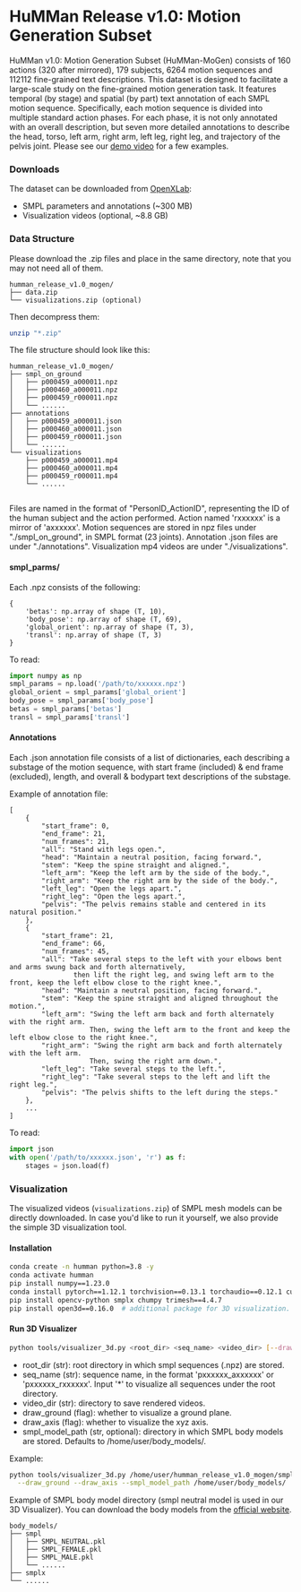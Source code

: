 # HuMMan Release v1.0: Motion Generation Subset

HuMMan v1.0: Motion Generation Subset (HuMMan-MoGen) consists of 160 actions (320 after mirrored), 179 subjects, 6264 motion sequences and 112112 fine-grained text descriptions. 
This dataset is designed to facilitate a large-scale study on the fine-grained motion generation task. 
It features temporal (by stage) and spatial (by part) text annotation of each SMPL motion sequence. 
Specifically, each motion sequence is divided into multiple standard action phases.
For each phase, it is not only annotated with an overall description, but seven more detailed annotations to 
describe the head, torso, left arm, right arm, left leg, right leg, and trajectory of the pelvis joint. 
Please see our [demo video](https://youtu.be/xYgii9vqG08) for a few examples.

### Downloads

The dataset can be downloaded from [OpenXLab](https://openxlab.org.cn/datasets/OpenXDLab/HuMMan/tree/main/humman_release_v1.0_mogen):
- SMPL parameters and annotations (~300 MB)
- Visualization videos (optional, ~8.8 GB)


### Data Structure
Please download the .zip files and place in the same directory, note that you may not need all of them.
```text
humman_release_v1.0_mogen/   
├── data.zip
└── visualizations.zip (optional)
```
Then decompress them:
```bash
unzip "*.zip"
```
The file structure should look like this:
```text
humman_release_v1.0_mogen/
├── smpl_on_ground
│   ├── p000459_a000011.npz
│   ├── p000460_a000011.npz
│   ├── p000459_r000011.npz
│   └── ......
├── annotations
│   ├── p000459_a000011.json
│   ├── p000460_a000011.json
│   ├── p000459_r000011.json
│   └── ......
└── visualizations
    ├── p000459_a000011.mp4
    ├── p000460_a000011.mp4
    ├── p000459_r000011.mp4
    └── ......
    
```
Files are named in the format of "PersonID_ActionID", representing the ID of the human subject and the action performed. Action named 'rxxxxxx' is a mirror of 'axxxxxx'. Motion sequences are stored in npz files under "./smpl_on_ground", in SMPL format (23 joints). Annotation .json files are under "./annotations". Visualization mp4 videos are under "./visualizations".


#### smpl_parms/
Each .npz consists of the following:
```text
{
    'betas': np.array of shape (T, 10),
    'body_pose': np.array of shape (T, 69),
    'global_orient': np.array of shape (T, 3),
    'transl': np.array of shape (T, 3)
}
```

To read:
```python
import numpy as np
smpl_params = np.load('/path/to/xxxxxx.npz')
global_orient = smpl_params['global_orient']
body_pose = smpl_params['body_pose']
betas = smpl_params['betas']
transl = smpl_params['transl']
```

#### Annotations
Each .json annotation file consists of a list of dictionaries, each describing a substage of the motion sequence, with start frame (included) & end frame (excluded), length, and overall & bodypart text descriptions of the substage.

Example of annotation file: 
```text
[
    {
        "start_frame": 0,
        "end_frame": 21,
        "num_frames": 21,
        "all": "Stand with legs open.",
        "head": "Maintain a neutral position, facing forward.",
        "stem": "Keep the spine straight and aligned.",
        "left_arm": "Keep the left arm by the side of the body.",
        "right_arm": "Keep the right arm by the side of the body.",
        "left_leg": "Open the legs apart.",
        "right_leg": "Open the legs apart.",
        "pelvis": "The pelvis remains stable and centered in its natural position."
    },
    {
        "start_frame": 21,
        "end_frame": 66,
        "num_frames": 45,
        "all": "Take several steps to the left with your elbows bent and arms swung back and forth alternatively,  
                then lift the right leg, and swing left arm to the front, keep the left elbow close to the right knee.",
        "head": "Maintain a neutral position, facing forward.",
        "stem": "Keep the spine straight and aligned throughout the motion.",
        "left_arm": "Swing the left arm back and forth alternately with the right arm. 
                    Then, swing the left arm to the front and keep the left elbow close to the right knee.",
        "right_arm": "Swing the right arm back and forth alternately with the left arm. 
                    Then, swing the right arm down.",
        "left_leg": "Take several steps to the left.",
        "right_leg": "Take several steps to the left and lift the right leg.",
        "pelvis": "The pelvis shifts to the left during the steps."
    },
    ...
]
```

To read:
```python
import json
with open('/path/to/xxxxxx.json', 'r') as f:
    stages = json.load(f)
```

### Visualization
The visualized videos (`visualizations.zip`) of SMPL mesh models can be directly downloaded.
In case you'd like to run it yourself, we also provide the simple 3D visualization tool. 

#### Installation
```bash
conda create -n humman python=3.8 -y
conda activate humman
pip install numpy==1.23.0
conda install pytorch==1.12.1 torchvision==0.13.1 torchaudio==0.12.1 cudatoolkit=11.6 -c pytorch -c conda-forge -y
pip install opencv-python smplx chumpy trimesh==4.4.7
pip install open3d==0.16.0  # additional package for 3D visualization. Version 0.16.0 is recommended.
```

#### Run 3D Visualizer
```bash
python tools/visualizer_3d.py <root_dir> <seq_name> <video_dir> [--draw_ground] [--draw_axis] [--smpl_model_path]
```
- root_dir (str): root directory in which smpl sequences (.npz) are stored.
- seq_name (str): sequence name, in the format 'pxxxxxx_axxxxxx' or 'pxxxxxx_rxxxxxx'. Input '*' to visualize all sequences under the root directory. 
- video_dir (str): directory to save rendered videos.
- draw_ground (flag): whether to visualize a ground plane.
- draw_axis (flag): whether to visualize the xyz axis.
- smpl_model_path (str, optional): directory in which SMPL body models are stored. Defaults to /home/user/body_models/.

Example:
```bash
python tools/visualizer_3d.py /home/user/humman_release_v1.0_mogen/smpl_on_ground p000459_a000011 /home/user/humman_release_v1.0_mogen/visualizations \
  --draw_ground --draw_axis --smpl_model_path /home/user/body_models/
```

Example of SMPL body model directory (smpl neutral model is used in our 3D Visualizer).
You can download the body models from the [official website](https://smpl.is.tue.mpg.de/).
```text
body_models/
├── smpl
│   ├── SMPL_NEUTRAL.pkl
│   ├── SMPL_FEMALE.pkl
│   ├── SMPL_MALE.pkl
│   └── ......
├── smplx
└── ......


